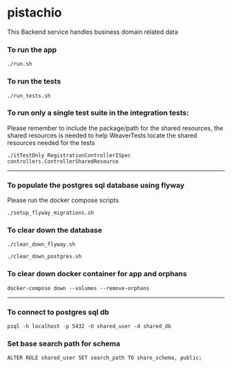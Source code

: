# pistachio

This Backend service handles business domain related data

### To run the app

```
./run.sh
```

### To run the tests

```
./run_tests.sh
```

### To run only a single test suite in the integration tests:

Please remember to include the package/path for the shared resources,
the shared resources is needed to help WeaverTests locate the shared resources needed for the tests

```
./itTestOnly RegistrationControllerISpec controllers.ControllerSharedResource 
```

---

### To populate the postgres sql database using flyway

Please run the docker compose scripts

```
./setup_flyway_migrations.sh
```

### To clear down the database

```
./clear_down_flyway.sh
```

```
./clear_down_postgres.sh
```

### To clear down docker container for app and orphans
```
docker-compose down --volumes --remove-orphans
```

---

### To connect to postgres sql db

```
psql -h localhost -p 5432 -U shared_user -d shared_db
```

### Set base search path for schema

```
ALTER ROLE shared_user SET search_path TO share_schema, public;
```